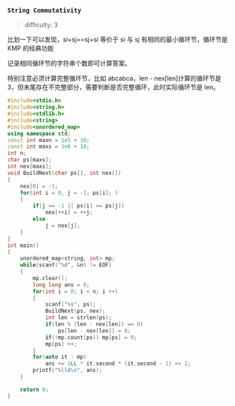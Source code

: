 ### `String Commutativity`

> difficulty: 3

比划一下可以发现，si+sj==sj+si 等价于 si 与 sj 有相同的最小循环节，循环节是 KMP 的经典功能

记录相同循环节的字符串个数即可计算答案。

特别注意必须计算完整循环节，比如 abcabca，len - nex[len]计算的循环节是 3，但末尾存在不完整部分，需要判断是否完整循环，此时实际循环节是 len。

```cpp
#include<stdio.h>
#include<string.h>
#include<stdlib.h>
#include<string>
#include<unordered_map>
using namespace std;
const int maxn = 1e5 + 10;
const int maxs = 1e6 + 10;
int n;
char ps[maxs];
int nex[maxs];
void BuildNext(char ps[], int nex[])
{
    nex[0] = -1;
    for(int i = 0, j = -1; ps[i]; )
    {
        if(j == -1 || ps[i] == ps[j])
            nex[++i] = ++j;
        else
            j = nex[j];
    }
}
int main()
{
    unordered_map<string, int> mp;
    while(scanf("%d", &n) != EOF)
    {
        mp.clear();
        long long ans = 0;
        for(int i = 0; i < n; i ++)
        {
            scanf("%s", ps);
            BuildNext(ps, nex);
            int len = strlen(ps);
            if(len % (len - nex[len]) == 0)
                ps[len - nex[len]] = 0;
            if(!mp.count(ps)) mp[ps] = 0;
            mp[ps] ++;
        }
        for(auto it : mp)
            ans += 1LL * it.second * (it.second - 1) >> 1;
        printf("%lld\n", ans);
    }

    return 0;
}
```


